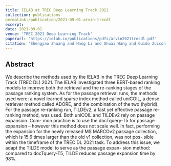 ```yaml
---
title: IELAB at TREC Deep Learning Track 2021
collection: publications
permalink:/publication/2021-09-01-arvin-trecdl
excerpt: 
date: 2021-09-01
venue: 'TREC 2021 Deep Learning Track'
paperurl: 'https://ielab.io/publications/pdfs/arvin2021trecdl.pdf'
citation: 'Shengyao Zhuang and Hang Li and Shuai Wang and Guido Zuccon. 2021. IELAB at TREC Deep Learning Track 2021. In TREC 2021 Deep Learning Track.'
---
```

## Abstract

We describe the methods used by the IELAB in the TREC Deep Learning Track (TREC DL) 2021. The IELAB investigated three BERT-based ranking models to improve both the retrieval and the re-ranking stages of the passage ranking system. As for the passage retrieval runs, the methods used were: a novel learned sparse index method called uniCOIL, a dense retriever method called ADORE, and the combination of the two (hybrid). For the passage re-ranking run, TILDEv2, a fast yet effective passage re-ranking method, was used. Both uniCOIL and TILDEv2 rely on passage expansion. Com- mon practice is to use the docTquery-T5 for passage expansion – however this method does not scale well. In fact, performing the expansion for the newly released MS MARCOv2 passage collection, which is 15.6 times larger than the old v1 collection, was not pos- sible within the timeframe of the TREC DL 2021 task. To address this issue, we adapt the TILDE model to serve as the passage expan- sion method: compared to docTquery-T5, TILDE reduces passage expansion time by 98%.
